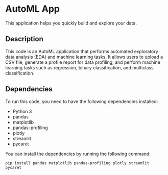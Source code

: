 # AutoML App

This application helps you quickly build and explore your data.

## Description

This code is an AutoML application that performs automated exploratory data analysis (EDA) and machine learning tasks. It allows users to upload a CSV file, generate a profile report for data profiling, and perform machine learning tasks such as regression, binary classification, and multiclass classification.

## Dependencies

To run this code, you need to have the following dependencies installed:

- Python 3
- pandas
- matplotlib
- pandas-profiling
- plotly
- streamlit
- pycaret

You can install the dependencies by running the following command:

```shell
pip install pandas matplotlib pandas-profiling plotly streamlit pycaret
